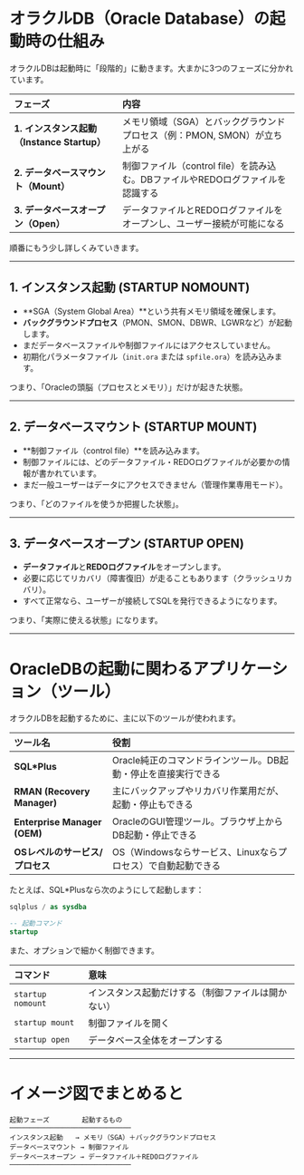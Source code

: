 # オラクルDB（Oracle Database）の**起動時の仕組み**

オラクルDBは起動時に「段階的」に動きます。大まかに3つのフェーズに分かれています。

| フェーズ         | 内容 |
|:----------------|:--------------------------------------------------------|
| **1. インスタンス起動（Instance Startup）** | メモリ領域（SGA）とバックグラウンドプロセス（例：PMON, SMON）が立ち上がる |
| **2. データベースマウント（Mount）** | 制御ファイル（control file）を読み込む。DBファイルやREDOログファイルを認識する |
| **3. データベースオープン（Open）** | データファイルとREDOログファイルをオープンし、ユーザー接続が可能になる |

順番にもう少し詳しくみていきます。

---

## 1. インスタンス起動 (STARTUP NOMOUNT)

- **SGA（System Global Area）**という共有メモリ領域を確保します。
- **バックグラウンドプロセス**（PMON、SMON、DBWR、LGWRなど）が起動します。
- まだデータベースファイルや制御ファイルにはアクセスしていません。
- 初期化パラメータファイル（`init.ora` または `spfile.ora`）を読み込みます。

 つまり、「Oracleの頭脳（プロセスとメモリ）」だけが起きた状態。

---

## 2. データベースマウント (STARTUP MOUNT)

- **制御ファイル（control file）**を読み込みます。
- 制御ファイルには、どのデータファイル・REDOログファイルが必要かの情報が書かれています。
- まだ一般ユーザーはデータにアクセスできません（管理作業専用モード）。

 つまり、「どのファイルを使うか把握した状態」。

---

## 3. データベースオープン (STARTUP OPEN)

- **データファイル**と**REDOログファイル**をオープンします。
- 必要に応じてリカバリ（障害復旧）が走ることもあります（クラッシュリカバリ）。
- すべて正常なら、ユーザーが接続してSQLを発行できるようになります。

 つまり、「実際に使える状態」になります。

---

# OracleDBの**起動に関わるアプリケーション（ツール）**

オラクルDBを起動するために、主に以下のツールが使われます。

| ツール名 | 役割 |
|:--------|:--------------------------------------------------------|
| **SQL*Plus** | Oracle純正のコマンドラインツール。DB起動・停止を直接実行できる |
| **RMAN (Recovery Manager)** | 主にバックアップやリカバリ作業用だが、起動・停止もできる |
| **Enterprise Manager (OEM)** | OracleのGUI管理ツール。ブラウザ上からDB起動・停止できる |
| **OSレベルのサービス/プロセス** | OS（Windowsならサービス、Linuxならプロセス）で自動起動できる |

たとえば、SQL*Plusなら次のようにして起動します：

```sql
sqlplus / as sysdba

-- 起動コマンド
startup
```

また、オプションで細かく制御できます。

| コマンド | 意味 |
|:--------|:--------------------------------------------------------|
| `startup nomount` | インスタンス起動だけする（制御ファイルは開かない） |
| `startup mount` | 制御ファイルを開く |
| `startup open` | データベース全体をオープンする |

---

# イメージ図でまとめると

```
起動フェーズ        起動するもの
──────────────────────────────
インスタンス起動   → メモリ（SGA）＋バックグラウンドプロセス
データベースマウント → 制御ファイル
データベースオープン → データファイル＋REDOログファイル
──────────────────────────────
```




